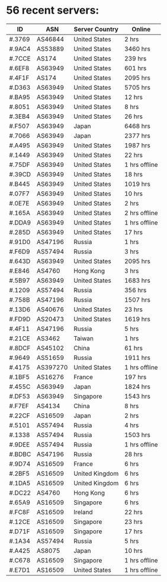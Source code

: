# 56 recent servers:

| ID | ASN | Server Country | Online |
| ------ | ------ | ------ | ------ |
| #.3769 | AS46844 | United States | 2 hrs |
| #.9AC4 | AS53889 | United States | 3460 hrs |
| #.7CCE | AS174 | United States | 239 hrs |
| #.6EF8 | AS63949 | United States | 601 hrs |
| #.4F1F | AS174 | United States | 2095 hrs |
| #.D363 | AS63949 | United States | 5705 hrs |
| #.BA95 | AS63949 | United States | 12 hrs |
| #.8051 | AS63949 | United States | 8 hrs |
| #.3EB4 | AS63949 | United States | 26 hrs |
| #.F507 | AS63949 | Japan | 6468 hrs |
| #.7066 | AS63949 | Japan | 2377 hrs |
| #.A495 | AS63949 | United States | 1987 hrs |
| #.1449 | AS63949 | United States | 22 hrs |
| #.75DF | AS63949 | United States | 1 hrs offline |
| #.39CD | AS63949 | United States | 18 hrs |
| #.B445 | AS63949 | United States | 1019 hrs |
| #.07F7 | AS63949 | United States | 10 hrs |
| #.0E7E | AS63949 | United States | 2 hrs |
| #.165A | AS63949 | United States | 2 hrs offline |
| #.DDA9 | AS63949 | United States | 1 hrs offline |
| #.285D | AS63949 | United States | 17 hrs |
| #.91D0 | AS47196 | Russia | 1 hrs |
| #.F6D9 | AS57494 | Russia | 3 hrs |
| #.643D | AS63949 | United States | 2095 hrs |
| #.E846 | AS4760 | Hong Kong | 3 hrs |
| #.5B97 | AS63949 | United States | 1683 hrs |
| #.1209 | AS57494 | Russia | 356 hrs |
| #.758B | AS47196 | Russia | 1507 hrs |
| #.13D6 | AS40676 | United States | 23 hrs |
| #.FD9D | AS20473 | United States | 1619 hrs |
| #.4F11 | AS47196 | Russia | 5 hrs |
| #.21CE | AS3462 | Taiwan | 1 hrs |
| #.8DCF | AS45102 | China | 61 hrs |
| #.9649 | AS51659 | Russia | 1911 hrs |
| #.4175 | AS397270 | United States | 1 hrs offline |
| #.1BF5 | AS16276 | France | 197 hrs |
| #.455C | AS63949 | Japan | 1824 hrs |
| #.DF53 | AS63949 | Singapore | 1543 hrs |
| #.F7EF | AS4134 | China | 8 hrs |
| #.22CF | AS16509 | Japan | 2 hrs |
| #.5101 | AS57494 | Russia | 4 hrs |
| #.1338 | AS57494 | Russia | 1503 hrs |
| #.9DEE | AS57494 | Russia | 1 hrs offline |
| #.BDBC | AS47196 | Russia | 28 hrs |
| #.9D74 | AS16509 | France | 6 hrs |
| #.2BF5 | AS16509 | United Kingdom | 6 hrs |
| #.1DA5 | AS16509 | United Kingdom | 6 hrs |
| #.DC22 | AS4760 | Hong Kong | 6 hrs |
| #.65A9 | AS16509 | Singapore | 6 hrs |
| #.FC8F | AS16509 | Ireland | 22 hrs |
| #.12CE | AS16509 | Singapore | 23 hrs |
| #.D71F | AS16509 | Singapore | 17 hrs |
| #.1A34 | AS57494 | Russia | 5 hrs |
| #.A425 | AS8075 | Japan | 10 hrs |
| #.C678 | AS16509 | Singapore | 1 hrs offline |
| #.E7D1 | AS16509 | United States | 1 hrs offline |

